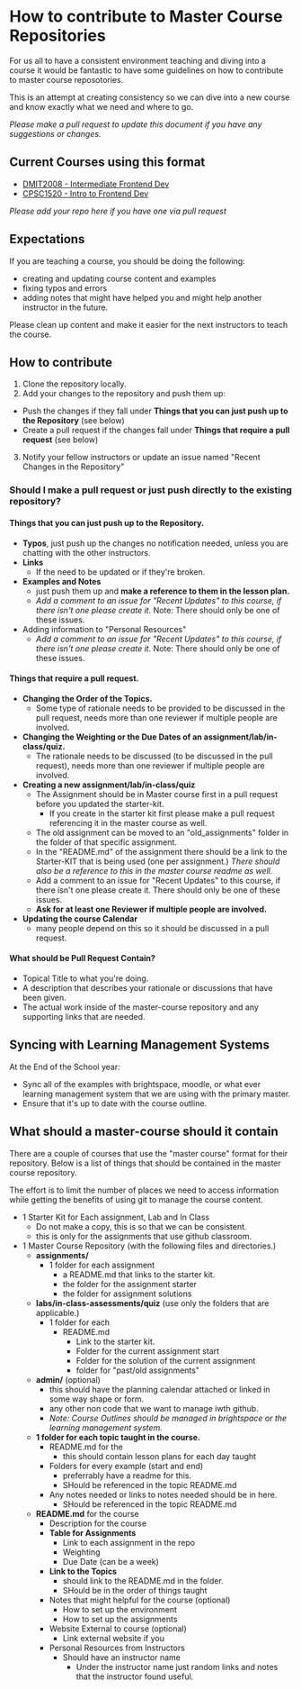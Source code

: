 # How to contribute to Master Course Repositories

For us all to have a consistent environment teaching and diving into a course it would be fantastic to have some guidelines on how to contribute to master course reposotories.

This is an attempt at creating consistency so we can dive into a new course and know exactly what we need and where to go.

*Please make a pull request to update this document if you have any suggestions or changes.*

## Current Courses using this format

- [DMIT2008 - Intermediate Frontend Dev](https://github.com/dmit-2008/master-course)
- [CPSC1520 - Intro to Frontend Dev](https://github.com/CPSC-1520/master-course/tree/master)

*Please add your repo here if you have one via pull request*

## Expectations

If you are teaching a course, you should be doing the following:
- creating and updating course content and examples
- fixing typos and errors
- adding notes that might have helped you and might help another instructor in the future.

Please clean up content and make it easier for the next instructors to teach the course.

## How to contribute

1. Clone the repository locally.
2. Add your changes to the repository and push them up: 
  - Push the changes if they fall under  **Things that you can just push up to the Repository** (see below)
  - Create a pull request if the changes fall under **Things that require a pull request** (see below)
3. Notify your fellow instructors or update an issue named "Recent Changes in the Repository"

### Should I make a pull request or just push directly to the existing repository?

#### Things that you can just push up to the Repository.
- **Typos**, just push up the changes no notification needed, unless you are chatting with the other instructors.
- **Links**
  - If the need to be updated or if they're broken.
- **Examples and Notes**
  - just push them up and **make a reference to them in the lesson plan.**
  - *Add a comment to an issue for "Recent Updates" to this course, if there isn't one please create it.* Note: There should only be one of these issues.
- Adding information to "Personal Resources"
  - *Add a comment to an issue for "Recent Updates" to this course, if there isn't one please create it.* Note: There should only be one of these issues.

#### Things that require a pull request.
- **Changing the Order of the Topics.**
  - Some type of rationale needs to be provided to be discussed in the pull request, needs more than one reviewer if multiple people are involved.
- **Changing the Weighting or the Due Dates of an assignment/lab/in-class/quiz.**
  - The rationale needs to be discussed (to be discussed in the pull request), needs more than one reviewer if multiple people are involved.
- **Creating a new assignment/lab/in-class/quiz**
  - The Assignment should be in Master course first in a pull request before you updated the starter-kit.
    - If you create in the starter kit first please make a pull request referencing it in the master course as well.
  - The old assignment can be moved to an "old_assignments" folder in the folder of that specific assignment.
  - In the "README.md" of the assignment there should be a link to the Starter-KIT that is being used (one per assignment.) *There should also be a reference to this in the master course readme as well.*
  - Add a comment to an issue for "Recent Updates" to this course, if there isn't one please create it. There should only be one of these issues.
  - **Ask for at least one Reviewer if multiple people are involved.**
- **Updating the course Calendar**
  - many people depend on this so it should be discussed in a pull request.

#### What should be Pull Request Contain?
- Topical Title to what you're doing.
- A description that describes your rationale or discussions that have been given.
- The actual work inside of the master-course repository and any supporting links that are needed.

## Syncing with Learning Management Systems
At the End of the School year:
- Sync all of the examples with brightspace, moodle, or what ever learning management system that we are using with the primary master.
- Ensure that it's up to date with the course outline.

## What should a master-course should it contain
There are a couple of courses that use the "master course" format for their repository.
Below is a list of things that should be contained in the master course repository.

The effort is to limit the number of places we need to access information while getting the benefits of using git to manage the course content.
- 1 Starter Kit for Each assignment, Lab and In Class 
    - Do not make a copy, this is so that we can be consistent.
    - this is only for the assignments that use github classroom.
- 1 Master Course Repository (with the following files and directories.)
  - **assignments/**
    - 1 folder for each assignment
      - a README.md that links to the starter kit.
      - the folder for the assignment starter
      - the folder for assignment solutions
  - **labs/in-class-assessments/quiz** (use only the folders that are applicable.)
    - 1 folder for each
      - README.md
        - Link to the starter kit.
        - Folder for the current assignment start
        - Folder for the solution of the current assignment
        - folder for "past/old assignments"
  - **admin/** (optional)
    - this should have the planning calendar attached or linked in some way shape or form.
    - any other non code that we want to manage iwth github.
    - *Note: Course Outlines should be managed in brightspace or the learning management system.*
  - **1 folder for each topic taught in the course.**
    - README.md for the 
      - this should contain lesson plans for each day taught
    - Folders for every example (start and end)
      - preferrably have a readme for this.
      - SHould be referenced in the topic README.md
    - Any notes needed or links to notes needed should be in here.
      - SHould be referenced in the topic README.md
  - **README.md** for the course
    - Description for the course
    - **Table for Assignments**
      - Link to each assignment in the repo
      - Weighting
      - Due Date (can be a week)
    - **Link to the Topics**
      - should link to the README.md in the folder.
      - SHould be in the order of things taught
    - Notes that might helpful for the course (optional)
      - How to set up the environment
      - How to set up the assignments
    - Website External to course (optional)
      - Link external website if you 
    - Personal Resources from Instructors
      - Should have an instructor name
        - Under the instructor name just random links and notes that the instructor found useful.

